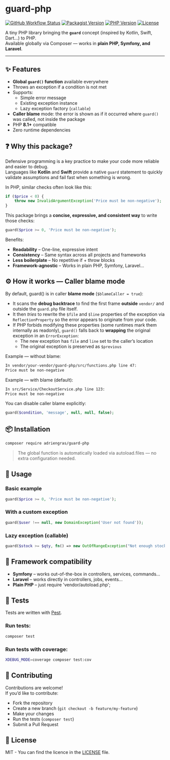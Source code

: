 # guard-php

[![GitHub Workflow Status](https://img.shields.io/github/actions/workflow/status/AdrienGras/guard-php/tests.yml?branch=main&logo=github)](https://github.com/AdrienGras/guard-php/actions)
[![Packagist Version](https://img.shields.io/packagist/v/adriengras/guard-php?logo=packagist)](https://packagist.org/packages/adriengras/guard-php)
[![PHP Version](https://img.shields.io/packagist/php-v/adriengras/guard-php?logo=php)](https://packagist.org/packages/adriengras/guard-php)
[![License](https://img.shields.io/github/license/AdrienGras/guard-php)](LICENSE)

A tiny PHP library bringing the **`guard`** concept (inspired by Kotlin, Swift, Dart…) to PHP.  
Available globally via Composer — works in **plain PHP, Symfony, and Laravel**.

---

## ✨ Features

- **Global `guard()` function** available everywhere
- Throws an exception if a condition is not met
- Supports:
  - Simple error message
  - Existing exception instance
  - Lazy exception factory (`callable`)
- **Caller blame** mode: the error is shown as if it occurred where `guard()` was called, not inside the package
- PHP **8.1+** compatible
- Zero runtime dependencies

## ❓ Why this package?

Defensive programming is a key practice to make your code more reliable and easier to debug.  
Languages like **Kotlin** and **Swift** provide a native `guard` statement to quickly validate assumptions and fail fast when something is wrong.

In PHP, similar checks often look like this:

```php
if ($price < 0) {
    throw new InvalidArgumentException('Price must be non-negative');
}
```

This package brings a **concise, expressive, and consistent way** to write those checks:

```php
guard($price >= 0, 'Price must be non-negative');
```

Benefits:

- **Readability** – One-line, expressive intent
- **Consistency** – Same syntax across all projects and frameworks
- **Less boilerplate** – No repetitive if + throw blocks
- **Framework-agnostic** – Works in plain PHP, Symfony, Laravel…

## ⚙️ How it works — Caller blame mode

By default, guard() is in caller **blame mode** (`$blameCaller = true`):

- It scans the **debug backtrace** to find the first frame **outside** `vendor/` and outside the `guard.php` file itself.
- It then _tries_ to rewrite the `$file` and `$line` properties of the exception via `ReflectionProperty` so the error appears to originate from your code.
- If PHP forbids modifying these properties (some runtimes mark them internally as readonly), `guard()` falls back to **wrapping** the original exception in an `ErrorException`:
  - The new exception has `file` and `line` set to the caller’s location
  - The original exception is preserved as `$previous`

Example — without blame:

```txt
In vendor/your-vendor/guard-php/src/functions.php line 47:
Price must be non-negative
```

Example — with blame (default):

```txt
In src/Service/CheckoutService.php line 123:
Price must be non-negative
```

You can disable caller blame explicitly:

```php
guard($condition, 'message', null, null, false);
```

## 📦 Installation

```bash
composer require adriengras/guard-php
```

> The global function is automatically loaded via autoload.files — no extra configuration needed.

## 🚀 Usage

### Basic example

```php
guard($price >= 0, 'Price must be non-negative');
```

### With a custom exception

```php
guard($user !== null, new DomainException('User not found'));
```

### Lazy exception (callable)

```php
guard($stock >= $qty, fn() => new OutOfRangeException("Not enough stock for SKU {$sku}"));
```

## 🧩 Framework compatibility

- **Symfony** – works out-of-the-box in controllers, services, commands…
- **Laravel** – works directly in controllers, jobs, events…
- **Plain PHP** – just require 'vendor/autoload.php';

## 🧪 Tests

Tests are written with [Pest](https://pestphp.com/).

### Run tests:

```bash
composer test
```

### Run tests with coverage:

```bash
XDEBUG_MODE=coverage composer test:cov
```

## 🤝 Contributing

Contributions are welcome!  
If you’d like to contribute:

- Fork the repository
- Create a new branch (`git checkout -b feature/my-feature`)
- Make your changes
- Run the tests (`composer test`)
- Submit a Pull Request

## 📄 License

MIT - You can find the licence in the [LICENSE](LICENSE) file.
